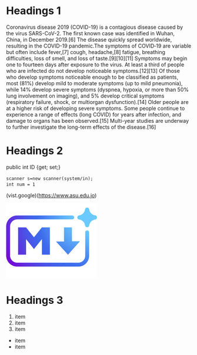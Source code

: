 # Headings 1

Coronavirus disease 2019 (COVID-19) is a contagious disease caused by the virus SARS-CoV-2. The first known case was identified in Wuhan, China, in December 2019.[6] The disease quickly spread worldwide, resulting in the COVID-19 pandemic.The symptoms of COVID‑19 are variable but often include fever,[7] cough, headache,[8] fatigue, breathing difficulties, loss of smell, and loss of taste.[9][10][11] Symptoms may begin one to fourteen days after exposure to the virus. At least a third of people who are infected do not develop noticeable symptoms.[12][13] Of those who develop symptoms noticeable enough to be classified as patients, most (81%) develop mild to moderate symptoms (up to mild pneumonia), while 14% develop severe symptoms (dyspnea, hypoxia, or more than 50% lung involvement on imaging), and 5% develop critical symptoms (respiratory failure, shock, or multiorgan dysfunction).[14] Older people are at a higher risk of developing severe symptoms. Some people continue to experience a range of effects (long COVID) for years after infection, and damage to organs has been observed.[15] Multi-year studies are underway to further investigate the long-term effects of the disease.[16]

# Headings 2


public int ID {get; set;}

    scanner s=new scanner(system/in);
    int num = 1

(vist.google)(https://www.asu.edu.jo)

![photo](images.jpg)


# Headings 3

1. item
2. item
3. item

* item
* item







